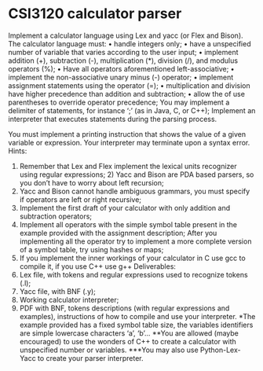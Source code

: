 # CSI3120 calculator parser

Implement a calculator language using Lex and yacc (or Flex and Bison). The calculator language must:
• handle integers only;
• have a unspecified number of variable that varies according to the user input;
• implement addition (+), subtraction (-), multiplication (*), division (/), and modulus
operators (%);
• Have all operators aforementioned left-associative;
• implement the non-associative unary minus (-) operator;
• implement assignment statements using the operator (=);
• multiplication and division have higher precedence than addition and subtraction;
• allow the of use parentheses to override operator precedence;
You may implement a delimiter of statements, for instance ‘;’ (as in Java, C, or C++); Implement an interpreter that executes statements during the parsing process.

You must implement a printing instruction that shows the value of a given variable or expression. Your interpreter may terminate upon a syntax error.
Hints:
1) Remember that Lex and Flex implement the lexical units recognizer using regular expressions; 2) Yacc and Bison are PDA based parsers, so you don’t have to worry about left recursion;
3) Yacc and Bison cannot handle ambiguous grammars, you must specify if operators are left or right recursive;
4) Implement the first draft of your calculator with only addition and subtraction operators;
5) Implement all operators with the simple symbol table present in the example provided with the assignment description; After you implementing all the operator try to implement a more complete version of a symbol table, try using hashes or maps;
6) If you implement the inner workings of your calculator in C use gcc to compile it, if you use C++ use g++
Deliverables:
1) Lex file, with tokens and regular expressions used to recognize tokens (.l);
2) Yacc file, with BNF (.y);
3) Working calculator interpreter;
4) PDF with BNF, tokens descriptions (with regular expressions and examples), instructions of how to compile and use your interpreter.
*The example provided has a fixed symbol table size, the variables identifiers are simple lowercase characters ‘a’, ‘b’...
**You are allowed (maybe encouraged) to use the wonders of C++ to create a calculator with unspecified number or variables.
***You may also use Python-Lex-Yacc to create your parser interpreter.
